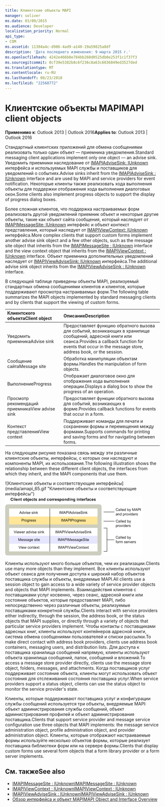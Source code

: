 ```yaml
---
title: Клиентские объекты MAPI
manager: soliver
ms.date: 03/09/2015
ms.audience: Developer
localization_priority: Normal
api_type:
- COM
ms.assetid: 11304a4c-d986-4ad9-a140-19a59825a8df
description: 'Дата последнего изменения: 9 марта 2015 г.'
ms.openlocfilehash: 4242e466b0e784bb260d0525db0e253f1c1f37f3
ms.sourcegitcommit: 0cf39e5382b8c6f236c8a63c6036849ed3527ded
ms.translationtype: MT
ms.contentlocale: ru-RU
ms.lasthandoff: 08/23/2018
ms.locfileid: "22568772"
---
```

# <a name="mapi-client-objects"></a><span data-ttu-id="119c0-103">Клиентские объекты MAPI</span><span class="sxs-lookup"><span data-stu-id="119c0-103">MAPI client objects</span></span>
  
<span data-ttu-id="119c0-104">**Применимо к**: Outlook 2013 | Outlook 2016</span><span class="sxs-lookup"><span data-stu-id="119c0-104">**Applies to**: Outlook 2013 | Outlook 2016</span></span> 
  
<span data-ttu-id="119c0-105">Стандартный клиентских приложений для обмена сообщениями реализовать только один объект — приемника уведомления.</span><span class="sxs-lookup"><span data-stu-id="119c0-105">Standard messaging client applications implement only one object — an advise sink.</span></span> <span data-ttu-id="119c0-106">Уведомить приемники наследование от [IMAPIAdviseSink: IUnknown](imapiadvisesinkiunknown.md) интерфейса и используемых MAPI службы и поставщиков для уведомлений о событиях.</span><span class="sxs-lookup"><span data-stu-id="119c0-106">Advise sinks inherit from the [IMAPIAdviseSink : IUnknown](imapiadvisesinkiunknown.md) interface and are used by MAPI and service providers for event notification.</span></span> <span data-ttu-id="119c0-107">Некоторые клиенты также реализовать хода выполнения объекты для поддержки отображения хода выполнения диалоговых окон.</span><span class="sxs-lookup"><span data-stu-id="119c0-107">Some clients also implement progress objects to support the display of progress dialog boxes.</span></span> 
  
<span data-ttu-id="119c0-108">Более сложная клиентов, что поддержка настраиваемых форм реализовать другой уведомлений приемник объект и некоторые другие объекты, такие как объект сайта сообщения, который наследует от [IMAPIMessageSite: IUnknown](imapimessagesiteiunknown.md) интерфейс и объект контекст представления, который наследует от [IMAPIViewContext: IUnknown](imapiviewcontextiunknown.md) интерфейса.</span><span class="sxs-lookup"><span data-stu-id="119c0-108">More complex clients that support custom forms implement another advise sink object and a few other objects, such as the message site object that inherits from the [IMAPIMessageSite : IUnknown](imapimessagesiteiunknown.md) interface and the view context object that inherits from the [IMAPIViewContext : IUnknown](imapiviewcontextiunknown.md) interface.</span></span> <span data-ttu-id="119c0-109">Объект приемника дополнительных уведомлений наследует от [IMAPIViewAdviseSink: IUnknown](imapiviewadvisesinkiunknown.md) интерфейса.</span><span class="sxs-lookup"><span data-stu-id="119c0-109">The additional advise sink object inherits from the [IMAPIViewAdviseSink : IUnknown](imapiviewadvisesinkiunknown.md) interface.</span></span> 
  
<span data-ttu-id="119c0-110">В следующей таблице приведены объекты MAPI, реализуемый стандартных обмена сообщениями клиентов и клиентов, которые поддерживают просмотра настраиваемых форм.</span><span class="sxs-lookup"><span data-stu-id="119c0-110">The following table summarizes the MAPI objects implemented by standard messaging clients and by clients that support the viewing of custom forms.</span></span>
  
|<span data-ttu-id="119c0-111">**Клиентского объекта**</span><span class="sxs-lookup"><span data-stu-id="119c0-111">**Client object**</span></span>|<span data-ttu-id="119c0-112">**Описание**</span><span class="sxs-lookup"><span data-stu-id="119c0-112">**Description**</span></span>|
|:-----|:-----|
|<span data-ttu-id="119c0-113">Уведомить приемника</span><span class="sxs-lookup"><span data-stu-id="119c0-113">Advise sink</span></span>  <br/> |<span data-ttu-id="119c0-114">Предоставляет функцию обратного вызова для событий, возникающих в хранилище сообщений, адресной книги или сеанса.</span><span class="sxs-lookup"><span data-stu-id="119c0-114">Provides a callback function for events that occur in the message store, address book, or the session.</span></span>  <br/> |
|<span data-ttu-id="119c0-115">Сообщение сайта</span><span class="sxs-lookup"><span data-stu-id="119c0-115">Message site</span></span>  <br/> |<span data-ttu-id="119c0-116">Обработка манипуляции объектам формы.</span><span class="sxs-lookup"><span data-stu-id="119c0-116">Handles the manipulation of form objects.</span></span>  <br/> |
|<span data-ttu-id="119c0-117">Выполнение</span><span class="sxs-lookup"><span data-stu-id="119c0-117">Progress</span></span>  <br/> |<span data-ttu-id="119c0-118">Отображает диалоговое окно для отображения хода выполнения операции.</span><span class="sxs-lookup"><span data-stu-id="119c0-118">Displays a dialog box to show the progress of an operation.</span></span>  <br/> |
|<span data-ttu-id="119c0-119">Просмотр рекомендаций приемника</span><span class="sxs-lookup"><span data-stu-id="119c0-119">View advise sink</span></span>  <br/> |<span data-ttu-id="119c0-120">Предоставляет функции обратного вызова для событий, возникающих в форме.</span><span class="sxs-lookup"><span data-stu-id="119c0-120">Provides callback functions for events that occur in a form.</span></span>  <br/> |
|<span data-ttu-id="119c0-121">Контекст представления</span><span class="sxs-lookup"><span data-stu-id="119c0-121">View context</span></span>  <br/> |<span data-ttu-id="119c0-122">Поддерживает команды для печати и сохранении формы и перемещения между формами.</span><span class="sxs-lookup"><span data-stu-id="119c0-122">Supports commands for printing and saving forms and for navigating between forms.</span></span>  <br/> |
   
<span data-ttu-id="119c0-123">На следующем рисунке показана связь между эти различные клиентские объекты, интерфейсы, с которых они наследуют и компоненты MAPI, их использования.</span><span class="sxs-lookup"><span data-stu-id="119c0-123">The following illustration shows the relationship between these different client objects, the interfaces from which they inherit, and the MAPI components that use them.</span></span> 
  
<span data-ttu-id="119c0-124">![Клиентские объекты и соответствующие интерфейсы] (media/amapi_65.gif "Клиентские объекты и соответствующие интерфейсы")</span><span class="sxs-lookup"><span data-stu-id="119c0-124">![Client objects and corresponding interfaces](media/amapi_65.gif "Client objects and corresponding interfaces")</span></span>
  
<span data-ttu-id="119c0-125">Клиенты используют много больше объектов, чем их реализации.</span><span class="sxs-lookup"><span data-stu-id="119c0-125">Clients use many more objects than they implement.</span></span> <span data-ttu-id="119c0-126">Все клиенты используют объект сеанса для получения доступа к широкий набор объектов поставщика службы и объекты, внедряемые MAPI.</span><span class="sxs-lookup"><span data-stu-id="119c0-126">All clients use a session object to gain access to a wide variety of service provider objects and objects that MAPI implements.</span></span> <span data-ttu-id="119c0-127">Взаимодействия клиентов с поставщиками услуг косвенно, через сеанс, адресной книги или состояние объектов, которые предоставляет MAPI, либо непосредственно через различные объекты, реализуемые поставщиками конкретной службы.</span><span class="sxs-lookup"><span data-stu-id="119c0-127">Clients interact with service providers either indirectly, through the session, the address book, or the status objects that MAPI supplies, or directly through a variety of objects that particular service providers implement.</span></span> <span data-ttu-id="119c0-128">Чтобы контакты с поставщиками адресных книг, клиенты используют контейнеров адресной книги, система обмена сообщениями пользователей и списки рассылки.</span><span class="sxs-lookup"><span data-stu-id="119c0-128">To make direct contact with address book providers, clients use address book containers, messaging users, and distribution lists.</span></span> <span data-ttu-id="119c0-129">Для доступа к поставщика хранилища сообщений напрямую, клиенты используют объекта хранилища сообщений, папок, сообщений и вложений.</span><span class="sxs-lookup"><span data-stu-id="119c0-129">To access a message store provider directly, clients use the message store object, folders, messages, and attachments.</span></span> <span data-ttu-id="119c0-130">Когда поставщиков услуг поддерживает состояние объекта, клиенты могут использовать объект состояния для отслеживания состояния поставщика услуг.</span><span class="sxs-lookup"><span data-stu-id="119c0-130">When service providers support a status object, clients can use the status object to monitor the service provider's state.</span></span>
  
<span data-ttu-id="119c0-131">Клиенты, которые поддерживают поставщика услуг и конфигурации службы сообщений используется три объекты, внедряемые MAPI: объект администрирования службы сообщений, объект администрирования профилей и объект администрирования поставщика.</span><span class="sxs-lookup"><span data-stu-id="119c0-131">Clients that support service provider and message service configuration use three objects that MAPI implements: the message service administration object, profile administration object, and provider administration object.</span></span> <span data-ttu-id="119c0-132">Клиенты, которые отображают настраиваемые формы используйте несколько объектов формы, которые реализует поставщика библиотеки форм или на сервере формы.</span><span class="sxs-lookup"><span data-stu-id="119c0-132">Clients that display custom forms use several form objects that a form library provider or a form server implements.</span></span>
  
## <a name="see-also"></a><span data-ttu-id="119c0-133">См. также</span><span class="sxs-lookup"><span data-stu-id="119c0-133">See also</span></span>

- [<span data-ttu-id="119c0-134">IMAPIMessageSite : IUnknown</span><span class="sxs-lookup"><span data-stu-id="119c0-134">IMAPIMessageSite : IUnknown</span></span>](imapimessagesiteiunknown.md) 
- [<span data-ttu-id="119c0-135">IMAPIViewContext : IUnknown</span><span class="sxs-lookup"><span data-stu-id="119c0-135">IMAPIViewContext : IUnknown</span></span>](imapiviewcontextiunknown.md)  
- [<span data-ttu-id="119c0-136">IMAPIViewAdviseSink : IUnknown</span><span class="sxs-lookup"><span data-stu-id="119c0-136">IMAPIViewAdviseSink : IUnknown</span></span>](imapiviewadvisesinkiunknown.md)
- [<span data-ttu-id="119c0-137">Обзор интерфейса и объект MAPI</span><span class="sxs-lookup"><span data-stu-id="119c0-137">MAPI Object and Interface Overview</span></span>](mapi-object-and-interface-overview.md)

